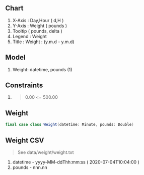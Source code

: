 Chart
-----
1. X-Axis : Day,Hour ( d,H )
2. Y-Axis : Weight ( pounds )
3. Tooltip ( pounds, delta )
4. Legend : Weight
5. Title : Weight : (y.m.d - y.m.d)

Model
-----
1. Weight: datetime, pounds (1)

Constraints
-----------
1. > 0.00 <= 500.00

Weight
------
```scala
final case class Weight(datetime: Minute, pounds: Double)
```

Weight CSV
----------
>See data/weight/weight.txt
1. datetime - yyyy-MM-ddThh:mm:ss ( 2020-07-04T10:04:00 )
2. pounds - nnn.nn